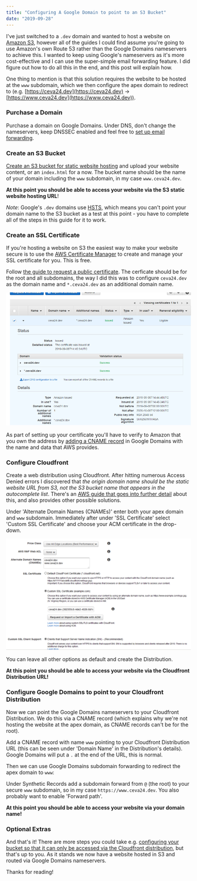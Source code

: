 ```yaml
---
title: "Configuring A Google Domain to point to an S3 Bucket"
date: "2019-09-28"
---
```


I've just switched to a `.dev` domain and wanted to host a website on [Amazon S3](https://aws.amazon.com/s3/), however all of the guides I could find assume you're going to use Amazon's own Route 53 rather than the Google Domains nameservers to achieve this.
I wanted to keep using Google's nameservers as it's more cost-effective and I can use the super-simple email forwarding feature. I did figure out how to do all this in the end, and this post will explain how.

One thing to mention is that this solution requires the website to be hosted at the `www` subdomain, which we then configure the apex domain to redirect to
 (e.g. [https://ceva24.dev](https://ceva24.dev) -> [https://www.ceva24.dev](https://www.ceva24.dev)).

### Purchase a Domain

Purchase a domain on Google Domains. Under DNS, don't change the nameservers, keep DNSSEC enabled and feel free to [set up email forwarding](https://support.google.com/domains/answer/3251241).

### Create an S3 Bucket

[Create an S3 bucket for static website hosting](https://docs.aws.amazon.com/AmazonS3/latest/dev/WebsiteHosting.html) and upload your website content, or an `index.html` for a now.
 The bucket name should be the name of your domain including the `www` subdomain, in my case `www.ceva24.dev`.

**At this point you should be able to access your website via the S3 static website hosting URL**!

*Note*: Google's `.dev` domains use [HSTS](https://security.googleblog.com/2017/09/broadening-hsts-to-secure-more-of-web.html), which means you can't point your domain name to the S3 bucket
as a test at this point - you have to complete all of the steps in this guide for it to work.

### Create an SSL Certificate

If you're hosting a website on S3 the easiest way to make your website secure is to use the [AWS Certificate Manager](https://aws.amazon.com/certificate-manager/) to create and manage your SSL certificate for you. This is free.

Follow [the guide to request a public certificate](https://docs.aws.amazon.com/acm/latest/userguide/gs-acm-request-public.html#request-public-console). The cerficate should be for the root and all subdomains,
the way I did this was to configure `ceva24.dev` as the domain name and `*.ceva24.dev` as an additional domain name.

![The AWS Certificate Manager](/posts/google-domains-aws/acm.png)

As part of setting up your certificate you'll have to verify to Amazon that you own the address by [adding a CNAME record](https://support.google.com/domains/answer/9211383) in Google Domains with the name and data that AWS provides.

### Configure Cloudfront

Create a web distribution using Cloudfront. After hitting numerous Access Denied errors I discovered that *the origin domain name should be the static website URL from S3, not the S3 bucket name that appears in the autocomplete list*.
There's an [AWS guide that goes into further detail](https://aws.amazon.com/premiumsupport/knowledge-center/s3-website-cloudfront-error-403/) about this, and also provides other possible solutions.

Under 'Alternate Domain Names (CNAMEs)' enter both your apex domain and `www` subdomain. Immediately after under 'SSL Certificate' select 'Custom SSL Certificate' and choose your ACM certificate in the drop-down.

![Cloudfront configuration](/posts/google-domains-aws/cloudfront.png)

You can leave all other options as default and create the Distribution.

**At this point you should be able to access your website via the Cloudfront Distribution URL!**

### Configure Google Domains to point to your Cloudfront Distribution

Now we can point the Google Domains nameservers to your Cloudfront Distribution. We do this via a CNAME record (which explains why we're not hosting the website at the apex domain, as CNAME records can't be for the root).

Add a CNAME record with name `www` pointing to your Cloudfront Distribution URL (this can be seen under 'Domain Name' in the Distribution's details). Google Domains will put a `.` at the end of the URL, this is normal.

Then we can use Google Domains subdomain forwarding to redirect the apex domain to `www`: 

Under Synthetic Records add a subdomain forward from `@` (the root) to your secure `www` subdomain, so in my case `https://www.ceva24.dev`. You also probably want to enable 'Forward path'.

**At this point you should be able to access your website via your domain name!**

### Optional Extras

And that's it! There are more steps you could take e.g.
[configuring your bucket so that it can only be accessed via the Cloudfront distribution](https://docs.aws.amazon.com/en_pv/AmazonCloudFront/latest/DeveloperGuide/private-content-restricting-access-to-s3.html),
but that's up to you. As it stands we now have a website hosted in S3 and routed via Google Domains nameservers.

Thanks for reading!